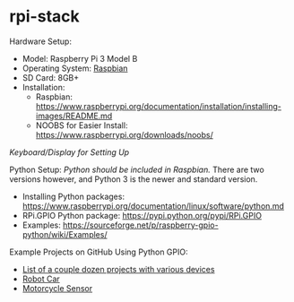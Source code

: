 # rpi-stack

Hardware Setup:
* Model: Raspberry Pi 3 Model B
* Operating System: [Raspbian](https://www.raspberrypi.org/downloads/raspbian/)
* SD Card: 8GB+
* Installation:
  * Raspbian: https://www.raspberrypi.org/documentation/installation/installing-images/README.md
  * NOOBS for Easier Install: https://www.raspberrypi.org/downloads/noobs/

*Keyboard/Display for Setting Up*

Python Setup:
*Python should be included in Raspbian.* There are two versions however, and Python 3 is the newer and standard version. 

* Installing Python packages: https://www.raspberrypi.org/documentation/linux/software/python.md
* RPi.GPIO Python package: https://pypi.python.org/pypi/RPi.GPIO
* Examples: https://sourceforge.net/p/raspberry-gpio-python/wiki/Examples/

Example Projects on GitHub Using Python GPIO:
* [List of a couple dozen projects with various devices](https://github.com/Dayanand-Patil/Raspberry-Pi)
* [Robot Car](https://github.com/jovanailic993/RaspberryPi-robot-car)
* [Motorcycle Sensor](https://github.com/craigfortune/MotorcycleLeanSensor)
